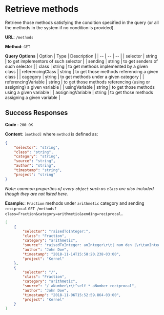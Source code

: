 # Retrieve methods
Retrieve those methods satisfying the condition specified in the query (or all the methods in the system if no condition is provided).    

**URL**: `/methods`

**Method**: `GET`

**Query Options**
| Option | Type | Description |
| -- | -- | -- |
| selector | string | to get implementors of such selector | 
| sending | string | to get senders of such selector |
| class | string | to get methods implemented by a given class |
| referencingClass | string | to get those methods referencing a given class |
| cagegory | string | to get methods under a given category |
| referencingVariable | string | to get those methods referencing (using or assigning) a given variable |
| usingVariable | string | to get those methods using a given variable |
| assigningVariable | string | to get those methods assigning a given variable |

## Success Responses

**Code** : `200 OK`

**Content**: `[method]` where `method` is defined as:
```json
{
    "selector": "string",
    "class": "string",
    "category": "string",
    "source": "string",
    "author": "string",
    "timestamp": "string",
    "project": "string"
}
```
_Note: common properties of every `object` such as `class` are also included though they are not listed here._

**Example:**: `Fraction` methods under `arithmetic` category and sending `reciprocal` `GET /methods?class=Fraction&category=arithmetic&sending=reciprocal`..
```json
[
    {
        "selector": "raisedToInteger:",
        "class": "Fraction",
        "category": "arithmetic",
        "source": "raisedToInteger: anInteger\r\t| num den |\r\tanInteger = 0 ifTrue: [\r\t\t^self isZero\r\t\t\tifTrue: [(ArithmeticError on: #raisedToInteger:) signalInvalidOperation]\r\t\t\tifFalse: [1]].\r\tanInteger < 0 ifTrue: [^self reciprocal raisedToInteger: anInteger negated].\r\tnum := numerator raisedToInteger: anInteger.\r\tden := denominator raisedToInteger: anInteger.\r\t^self class numerator: num denominator: den",
        "author": "John Doe",
        "timestamp": "2018-11-14T15:58:20.238-03:00",
        "project": "Kernel"
    },
    {
        "selector": "/",
        "class": "Fraction",
        "category": "arithmetic",
        "source": "/ aNumber\r\t^self * aNumber reciprocal",
        "author": "John Doe",
        "timestamp": "2018-11-06T15:52:59.864-03:00",
        "project": "Kernel"
    }
]
```